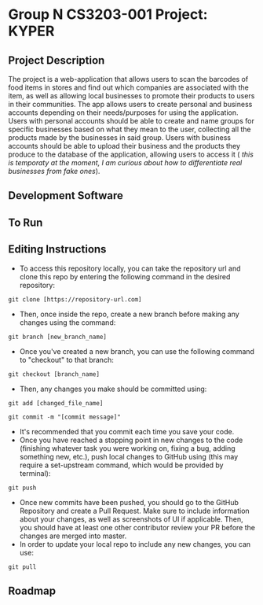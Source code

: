 # Group N CS3203-001 Project: KYPER

## Project Description
The project is a web-application that allows users to scan the barcodes of food items in stores and find out which companies are associated with the item, as well as allowing local businesses to
promote their products to users in their communities. The app allows users to create personal and business accounts depending on their needs/purposes for using the application. Users with personal
accounts should be able to create and name groups for specific businesses based on what they mean to the user, collecting all the products made by the businesses in said group. Users with business
accounts should be able to upload their business and the products they produce to the database of the application, allowing users to access it ( _this is temporaty at the moment, I am curious about
how to differentiate real businesses from fake ones_).
## Development Software

## To Run

## Editing Instructions
* To access this repository locally, you can take the repository url and clone this repo by entering the following command in the desired repository:

```git clone [https://repository-url.com]```

* Then, once inside the repo, create a new branch before making any changes using the command:

```git branch [new_branch_name]```

* Once you've created a new branch, you can use the following command to "checkout" to that branch:

```git checkout [branch_name]```

* Then, any changes you make should be committed using:

```git add [changed_file_name]```

```git commit -m "[commit message]"```

* It's recommended that you commit each time you save your code.
* Once you have reached a stopping point in new changes to the code (finishing whatever task you were working on, fixing a bug, adding something new, etc.), push local changes to GitHub using (this may require a set-upstream command, which would be provided by terminal):

```git push```

* Once new commits have been pushed, you should go to the GitHub Repository and create a Pull Request. Make sure to include information about your changes, as well as screenshots of UI if applicable. Then, you should have at least one other contributor review your PR before the changes are merged into master.
* In order to update your local repo to include any new changes, you can use:

```git pull```

## Roadmap
